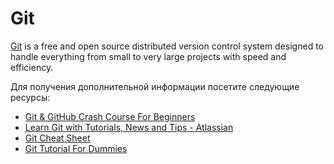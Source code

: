 # Git

[Git](https://git-scm.com/) is a free and open source distributed version control system designed to handle everything from small to very large projects with speed and efficiency.

Для получения дополнительной информации посетите следующие ресурсы:

- [Git & GitHub Crash Course For Beginners](https://www.youtube.com/watch?v=SWYqp7iY_Tc)
- [Learn Git with Tutorials, News and Tips - Atlassian](https://www.atlassian.com/git)
- [Git Cheat Sheet](https://cs.fyi/guide/git-cheatsheet)
- [Git Tutorial For Dummies](https://youtu.be/mj-qvsxphpy)